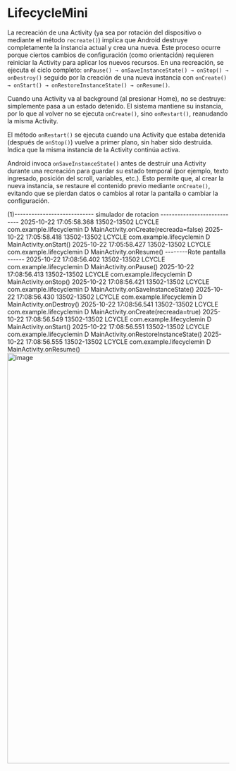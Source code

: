# LifecycleMini

La recreación de una Activity (ya sea por rotación del dispositivo o mediante el método `recreate()`) implica que Android destruye completamente la instancia actual y crea una nueva. Este proceso ocurre porque ciertos cambios de configuración (como orientación) requieren reiniciar la Activity para aplicar los nuevos recursos. En una recreación, se ejecuta el ciclo completo: `onPause() → onSaveInstanceState() → onStop() → onDestroy()` seguido por la creación de una nueva instancia con `onCreate() → onStart() → onRestoreInstanceState() → onResume()`.

Cuando una Activity va al background (al presionar Home), no se destruye: simplemente pasa a un estado detenido. El sistema mantiene su instancia, por lo que al volver no se ejecuta `onCreate()`, sino `onRestart()`, reanudando la misma Activity.

El método `onRestart()` se ejecuta cuando una Activity que estaba detenida (después de `onStop()`) vuelve a primer plano, sin haber sido destruida. Indica que la misma instancia de la Activity continúa activa. 

Android invoca `onSaveInstanceState()` antes de destruir una Activity durante una recreación para guardar su estado temporal (por ejemplo, texto ingresado, posición del scroll, variables, etc.). Esto permite que, al crear la nueva instancia, se restaure el contenido previo mediante `onCreate()`, evitando que se pierdan datos o cambios al rotar la pantalla o cambiar la configuración.

(1)---------------------------- simulador de rotacion ----------------------------
2025-10-22 17:05:58.368 13502-13502 LCYCLE                  com.example.lifecyclemin             D  MainActivity.onCreate(recreada=false)
2025-10-22 17:05:58.418 13502-13502 LCYCLE                  com.example.lifecyclemin             D  MainActivity.onStart()
2025-10-22 17:05:58.427 13502-13502 LCYCLE                  com.example.lifecyclemin             D  MainActivity.onResume()
--------Rote pantalla ------
2025-10-22 17:08:56.402 13502-13502 LCYCLE                  com.example.lifecyclemin             D  MainActivity.onPause()
2025-10-22 17:08:56.413 13502-13502 LCYCLE                  com.example.lifecyclemin             D  MainActivity.onStop()
2025-10-22 17:08:56.421 13502-13502 LCYCLE                  com.example.lifecyclemin             D  MainActivity.onSaveInstanceState()
2025-10-22 17:08:56.430 13502-13502 LCYCLE                  com.example.lifecyclemin             D  MainActivity.onDestroy()
2025-10-22 17:08:56.541 13502-13502 LCYCLE                  com.example.lifecyclemin             D  MainActivity.onCreate(recreada=true)
2025-10-22 17:08:56.549 13502-13502 LCYCLE                  com.example.lifecyclemin             D  MainActivity.onStart()
2025-10-22 17:08:56.551 13502-13502 LCYCLE                  com.example.lifecyclemin             D  MainActivity.onRestoreInstanceState()
2025-10-22 17:08:56.555 13502-13502 LCYCLE                  com.example.lifecyclemin             D  MainActivity.onResume()
<img width="1612" height="932" alt="image" src="https://github.com/user-attachments/assets/5e6071e8-00b0-441a-8cc6-afe60bf914c4" />
